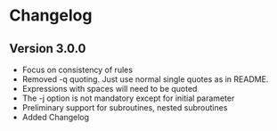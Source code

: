 # Changelog

## Version 3.0.0

- Focus on consistency of rules
- Removed -q quoting. Just use normal single quotes as in README.
- Expressions with spaces will need to be quoted
- The -j option is not mandatory except for initial parameter
- Preliminary support for subroutines,  nested subroutines
- Added Changelog